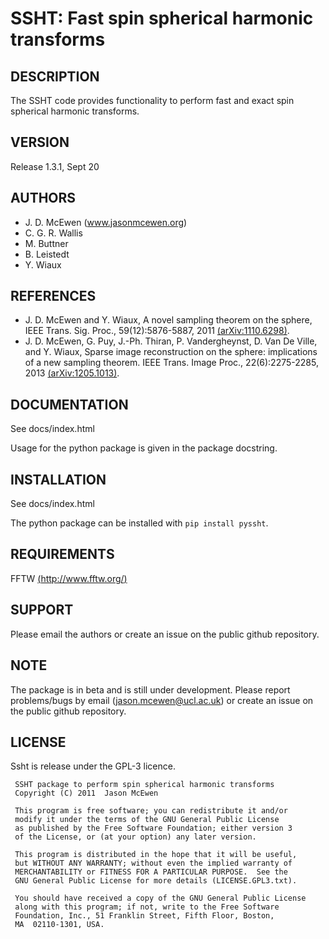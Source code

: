 # SSHT: Fast spin spherical harmonic transforms

## DESCRIPTION
The SSHT code provides functionality to perform fast and exact spin spherical harmonic transforms.

## VERSION
Release 1.3.1, Sept 20

## AUTHORS
- J. D. McEwen (www.jasonmcewen.org)
- C. G. R. Wallis
- M. Buttner
- B. Leistedt
- Y. Wiaux

## REFERENCES
- J. D. McEwen and Y. Wiaux, A novel sampling theorem on the sphere, IEEE Trans. Sig. Proc., 59(12):5876-5887, 2011 [(arXiv:1110.6298)](https://arxiv.org/abs/1110.6298).
- J. D. McEwen, G. Puy, J.-Ph. Thiran, P. Vandergheynst, D. Van De Ville, and Y. Wiaux, Sparse image reconstruction on the sphere: implications of a new sampling theorem. IEEE Trans. Image Proc., 22(6):2275-2285, 2013 [(arXiv:1205.1013)](https://arxiv.org/abs/1205.1013).

## DOCUMENTATION
See docs/index.html

Usage for the python package is given in the package docstring.

## INSTALLATION
See docs/index.html

The python package can be installed with ``pip install pyssht``.

## REQUIREMENTS
FFTW [(http://www.fftw.org/)](http://www.fftw.org/)

## SUPPORT
Please email the authors or create an issue on the public github repository.

## NOTE
The package is in beta and is still under development. Please report problems/bugs by email (jason.mcewen@ucl.ac.uk) or create an issue on the public github repository.

## LICENSE
Ssht is release under the GPL-3 licence.


     SSHT package to perform spin spherical harmonic transforms
     Copyright (C) 2011  Jason McEwen

     This program is free software; you can redistribute it and/or
     modify it under the terms of the GNU General Public License
     as published by the Free Software Foundation; either version 3
     of the License, or (at your option) any later version.

     This program is distributed in the hope that it will be useful,
     but WITHOUT ANY WARRANTY; without even the implied warranty of
     MERCHANTABILITY or FITNESS FOR A PARTICULAR PURPOSE.  See the
     GNU General Public License for more details (LICENSE.GPL3.txt).

     You should have received a copy of the GNU General Public License
     along with this program; if not, write to the Free Software
     Foundation, Inc., 51 Franklin Street, Fifth Floor, Boston, 
     MA  02110-1301, USA.

